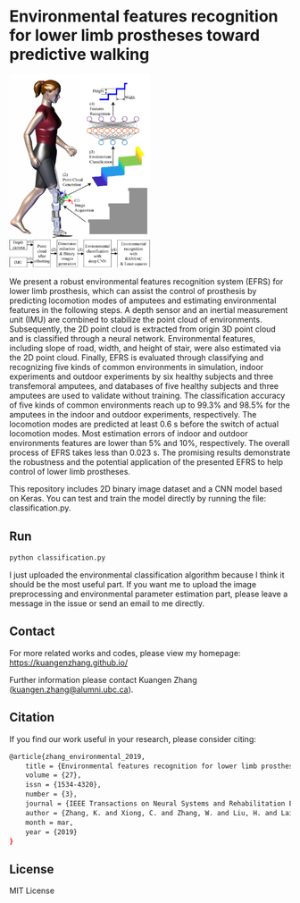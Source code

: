 ﻿# Environmental features recognition for lower limb prostheses toward predictive walking

<img src='./Environmental-feature-recog.jpg' width=50%>

We present a robust environmental features recognition system (EFRS) for lower limb prosthesis,
which can assist the control of prosthesis by predicting locomotion modes of amputees and estimating environmental features in the following steps. A depth sensor and an inertial measurement unit (IMU) are combined to stabilize
the point cloud of environments. Subsequently, the 2D point cloud is extracted from origin 3D point cloud and is classified through a neural network. Environmental features, including slope of road, width,
and height of stair, were also estimated via the 2D point cloud. Finally, EFRS is evaluated through classifying and recognizing five kinds of common environments in simulation, indoor experiments and outdoor
experiments by six healthy subjects and three transfemoral amputees, and databases of five healthy subjects and
three amputees are used to validate without training. The classification accuracy of five kinds of common environments reach up to 99.3% and 98.5% for the amputees in the indoor and outdoor experiments, respectively. The locomotion modes are predicted at least 0.6 s before the switch of actual locomotion modes. Most estimation errors
of indoor and outdoor environments features are lower than 5% and 10%, respectively. The overall process of EFRS takes less than 0.023 s. The promising results demonstrate the robustness and the potential application of the presented EFRS to help control of lower limb prostheses. 

This repository includes 2D binary image dataset and a CNN model based on Keras.  You can test and train the model directly by running the file: classification.py.

## Run

```bash
python classification.py
```

I just uploaded the environmental classification algorithm because I think it should be the most useful part. If you want me to upload the image preprocessing and environmental parameter estimation part, please leave a message in the issue or send an email to me directly. 

## Contact

For more related works and codes, please view my homepage: https://kuangenzhang.github.io/

Further information please contact Kuangen Zhang (kuangen.zhang@alumni.ubc.ca).

## Citation
If you find our work useful in your research, please consider citing:
```bash
@article{zhang_environmental_2019,
	title = {Environmental features recognition for lower limb prostheses toward predictive walking},
	volume = {27},
	issn = {1534-4320},
	number = {3},
	journal = {IEEE Transactions on Neural Systems and Rehabilitation Engineering},
	author = {Zhang, K. and Xiong, C. and Zhang, W. and Liu, H. and Lai, D. and Rong, Y. and Fu, C.},
	month = mar,
	year = {2019}
}
```


## License
MIT License
